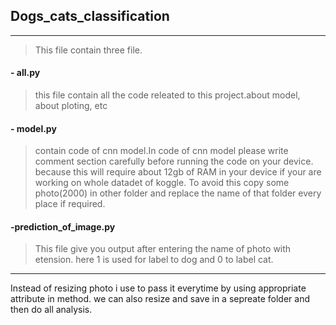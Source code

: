 
## Dogs_cats_classification
---
> This file contain three file.
  #### - all.py
   >this file contain all the code releated to this project.about model, about ploting, etc
  #### - model.py
   > contain code of cnn model.In code of cnn model please write comment section carefully before running the code on your device. because this will require about 12gb of RAM in your device if your are working on whole datadet of koggle.
   >To avoid this copy some photo(2000) in other folder and replace the name of that folder every place if required.
  #### -prediction_of_image.py
   >This file give you output after entering the name of photo with etension.
   > here 1 is used for label to dog and 0 to label cat.
   
---
Instead of resizing photo i use to pass it everytime by using appropriate attribute in method.
we can also resize and save in a sepreate folder and then do all analysis.
